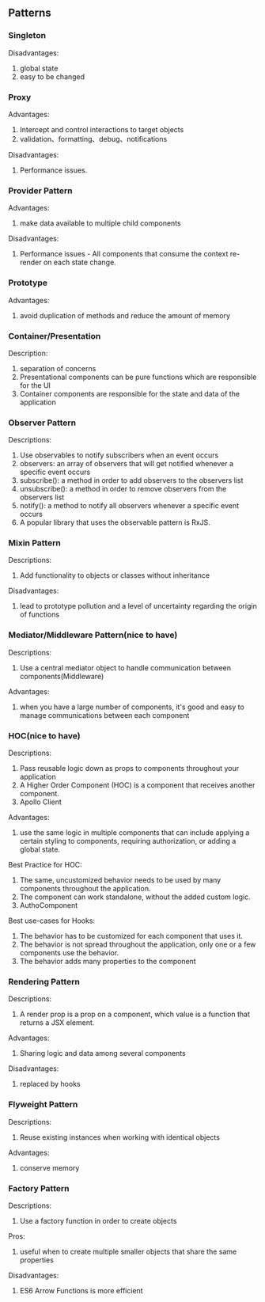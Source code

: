 

## Patterns

### Singleton

Disadvantages:
1. global state
2. easy to be changed

### Proxy 

Advantages:
1. Intercept and control interactions to target objects
2. validation、formatting、debug、notifications

Disadvantages:
1. Performance issues. 

### Provider Pattern

Advantages:
1. make data available to multiple child components


Disadvantages:
1. Performance issues - All components that consume the context re-render on each state change.

### Prototype

Advantages:
1. avoid duplication of methods and reduce the amount of memory

### Container/Presentation

Description:
1. separation of concerns
2. Presentational components can be pure functions which are responsible for the UI
3. Container components are responsible for the state and data of the application


### Observer Pattern

Descriptions:
1. Use observables to notify subscribers when an event occurs
2. observers: an array of observers that will get notified whenever a specific event occurs
3. subscribe(): a method in order to add observers to the observers list
4. unsubscribe(): a method in order to remove observers from the observers list
5. notify(): a method to notify all observers whenever a specific event occurs
6. A popular library that uses the observable pattern is RxJS.

### Mixin Pattern

Descriptions:
1. Add functionality to objects or classes without inheritance

Disadvantages:
1. lead to prototype pollution and a level of uncertainty regarding the origin of functions


### Mediator/Middleware Pattern(nice to have)

Descriptions:
1. Use a central mediator object to handle communication between components(Middleware)

Advantages:
1. when you have a large number of components, it's good and easy to manage communications between each component


### HOC(nice to have)

Descriptions:
1. Pass reusable logic down as props to components throughout your application
2. A Higher Order Component (HOC) is a component that receives another component.
3. Apollo Client  

Advantages:
1. use the same logic in multiple components that can include applying a certain styling to components, requiring authorization, or adding a global state.


Best Practice for HOC:
1. The same, uncustomized behavior needs to be used by many components throughout the application.
2. The component can work standalone, without the added custom logic.
3. AuthoComponent

Best use-cases for Hooks:
1. The behavior has to be customized for each component that uses it.
2. The behavior is not spread throughout the application, only one or a few components use the behavior.
3. The behavior adds many properties to the component


### Rendering Pattern

Descriptions:
1. A render prop is a prop on a component, which value is a function that returns a JSX element.

Advantages:
1. Sharing logic and data among several components

Disadvantages:
1. replaced by hooks

### Flyweight Pattern

Descriptions:
1. Reuse existing instances when working with identical objects

Advantages:
1. conserve memory


### Factory Pattern

Descriptions:
1. Use a factory function in order to create objects

Pros:
1. useful when to create multiple smaller objects that share the same properties

Disadvantages:
1. ES6 Arrow Functions is more efficient